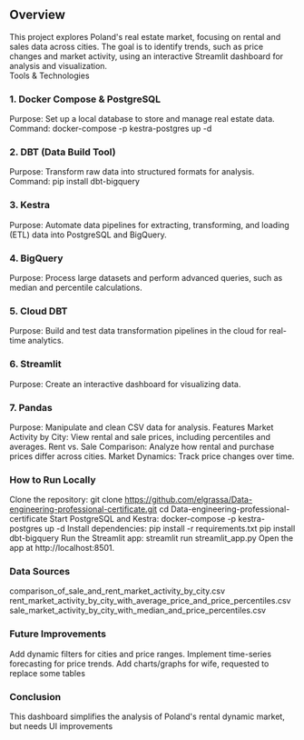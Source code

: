 ## Overview
This project explores Poland's real estate market, focusing on rental and sales data across cities. The goal is to identify trends, such as price changes and market activity, using an interactive Streamlit dashboard for analysis and visualization.  
Tools & Technologies
### 1. Docker Compose & PostgreSQL
   Purpose: Set up a local database to store and manage real estate data.
   Command:
   docker-compose -p kestra-postgres up -d
### 2. DBT (Data Build Tool)
   Purpose: Transform raw data into structured formats for analysis.
   Command:
   pip install dbt-bigquery
### 3. Kestra
   Purpose: Automate data pipelines for extracting, transforming, and loading (ETL) data into PostgreSQL and BigQuery.
### 4. BigQuery
   Purpose: Process large datasets and perform advanced queries, such as median and percentile calculations.
### 5. Cloud DBT
   Purpose: Build and test data transformation pipelines in the cloud for real-time analytics.
### 6. Streamlit
   Purpose: Create an interactive dashboard for visualizing data.
### 7. Pandas
   Purpose: Manipulate and clean CSV data for analysis.
   Features
   Market Activity by City: View rental and sale prices, including percentiles and averages.
   Rent vs. Sale Comparison: Analyze how rental and purchase prices differ across cities.
   Market Dynamics: Track price changes over time.

###   How to Run Locally
   Clone the repository:
   git clone https://github.com/elgrassa/Data-engineering-professional-certificate.git
   cd Data-engineering-professional-certificate
   Start PostgreSQL and Kestra:
   docker-compose -p kestra-postgres up -d
   Install dependencies:
   pip install -r requirements.txt
   pip install dbt-bigquery
   Run the Streamlit app:
   streamlit run streamlit_app.py
   Open the app at http://localhost:8501.

### Data Sources
   comparison_of_sale_and_rent_market_activity_by_city.csv
   rent_market_activity_by_city_with_average_price_and_price_percentiles.csv
   sale_market_activity_by_city_with_median_and_price_percentiles.csv
###    Future Improvements
   Add dynamic filters for cities and price ranges.
   Implement time-series forecasting for price trends.
   Add charts/graphs for wife, requested to replace some tables 
###    Conclusion
This dashboard simplifies the analysis of Poland's rental dynamic market, but needs UI improvements